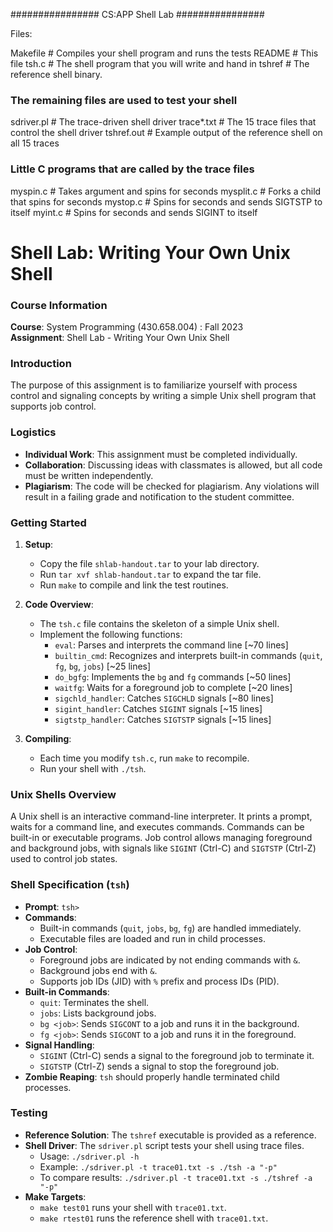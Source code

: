 ################
CS:APP Shell Lab
################

Files:

Makefile	# Compiles your shell program and runs the tests
README		# This file
tsh.c		# The shell program that you will write and hand in
tshref		# The reference shell binary.

### The remaining files are used to test your shell
sdriver.pl	# The trace-driven shell driver
trace*.txt	# The 15 trace files that control the shell driver
tshref.out 	# Example output of the reference shell on all 15 traces

### Little C programs that are called by the trace files
myspin.c	# Takes argument <n> and spins for <n> seconds
mysplit.c	# Forks a child that spins for <n> seconds
mystop.c        # Spins for <n> seconds and sends SIGTSTP to itself
myint.c         # Spins for <n> seconds and sends SIGINT to itself

# Shell Lab: Writing Your Own Unix Shell


### Course Information
**Course**: System Programming (430.658.004) : Fall 2023  
**Assignment**: Shell Lab - Writing Your Own Unix Shell  


### Introduction
The purpose of this assignment is to familiarize yourself with process control and signaling concepts by writing a simple Unix shell program that supports job control.

### Logistics
- **Individual Work**: This assignment must be completed individually.
- **Collaboration**: Discussing ideas with classmates is allowed, but all code must be written independently.
- **Plagiarism**: The code will be checked for plagiarism. Any violations will result in a failing grade and notification to the student committee.

### Getting Started
1. **Setup**:
   - Copy the file `shlab-handout.tar` to your lab directory.
   - Run `tar xvf shlab-handout.tar` to expand the tar file.
   - Run `make` to compile and link the test routines.

2. **Code Overview**:
   - The `tsh.c` file contains the skeleton of a simple Unix shell.
   - Implement the following functions:
     - `eval`: Parses and interprets the command line [~70 lines]
     - `builtin_cmd`: Recognizes and interprets built-in commands (`quit`, `fg`, `bg`, `jobs`) [~25 lines]
     - `do_bgfg`: Implements the `bg` and `fg` commands [~50 lines]
     - `waitfg`: Waits for a foreground job to complete [~20 lines]
     - `sigchld_handler`: Catches `SIGCHLD` signals [~80 lines]
     - `sigint_handler`: Catches `SIGINT` signals [~15 lines]
     - `sigtstp_handler`: Catches `SIGTSTP` signals [~15 lines]

3. **Compiling**:
   - Each time you modify `tsh.c`, run `make` to recompile.
   - Run your shell with `./tsh`.

### Unix Shells Overview
A Unix shell is an interactive command-line interpreter. It prints a prompt, waits for a command line, and executes commands. Commands can be built-in or executable programs. Job control allows managing foreground and background jobs, with signals like `SIGINT` (Ctrl-C) and `SIGTSTP` (Ctrl-Z) used to control job states.

### Shell Specification (`tsh`)
- **Prompt**: `tsh> `
- **Commands**:
  - Built-in commands (`quit`, `jobs`, `bg`, `fg`) are handled immediately.
  - Executable files are loaded and run in child processes.
- **Job Control**:
  - Foreground jobs are indicated by not ending commands with `&`.
  - Background jobs end with `&`.
  - Supports job IDs (JID) with `%` prefix and process IDs (PID).
- **Built-in Commands**:
  - `quit`: Terminates the shell.
  - `jobs`: Lists background jobs.
  - `bg <job>`: Sends `SIGCONT` to a job and runs it in the background.
  - `fg <job>`: Sends `SIGCONT` to a job and runs it in the foreground.
- **Signal Handling**:
  - `SIGINT` (Ctrl-C) sends a signal to the foreground job to terminate it.
  - `SIGTSTP` (Ctrl-Z) sends a signal to stop the foreground job.
- **Zombie Reaping**: `tsh` should properly handle terminated child processes.

### Testing
- **Reference Solution**: The `tshref` executable is provided as a reference.
- **Shell Driver**: The `sdriver.pl` script tests your shell using trace files.
  - Usage: `./sdriver.pl -h`
  - Example: `./sdriver.pl -t trace01.txt -s ./tsh -a "-p"`
  - To compare results: `./sdriver.pl -t trace01.txt -s ./tshref -a "-p"`
- **Make Targets**:
  - `make test01` runs your shell with `trace01.txt`.
  - `make rtest01` runs the reference shell with `trace01.txt`.
